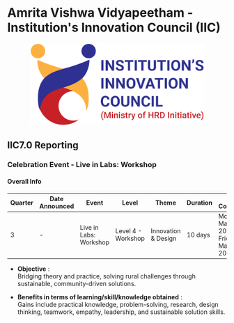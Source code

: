 # Amrita Vishwa Vidyapeetham - Institution's Innovation Council (IIC)

<p align="center">
  <img src="https://raw.githubusercontent.com/AVV-IIC/Admin/refs/heads/main/Assets/logo/IIC.png" alt="IIC Logo" width=400 />
</p>

## IIC7.0 Reporting
### Celebration Event - Live in Labs: Workshop  

#### Overall Info  

| Quarter | Date Announced | Event | Level | Theme | Duration | Date Conducted | Participants | Contact | Mode | Organiser |
|---------|----------------|-------|-------|-------|----------|----------------|--------------|---------|------|-----------|
| 3 | - | Live in Labs: Workshop | Level 4 - Workshop | Innovation & Design | 10 days | Monday, May 20, 2024 – Friday, May 31, 2024 | - | LILA – Saravanan Sir | - | Institute Council |

- **Objective** :  
  Bridging theory and practice, solving rural challenges through sustainable, community-driven solutions.  

- **Benefits in terms of learning/skill/knowledge obtained** :  
  Gains include practical knowledge, problem-solving, research, design thinking, teamwork, empathy, leadership, and sustainable solution skills.  

